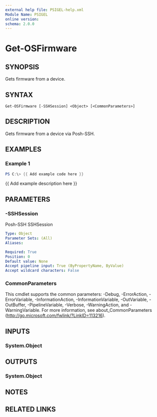 ```yaml
---
external help file: PSIGEL-help.xml
Module Name: PSIGEL
online version:
schema: 2.0.0
---
```


# Get-OSFirmware

## SYNOPSIS
Gets firmware from a device.

## SYNTAX

```
Get-OSFirmware [-SSHSession] <Object> [<CommonParameters>]
```

## DESCRIPTION
Gets firmware from a device via Posh-SSH.

## EXAMPLES

### Example 1
```powershell
PS C:\> {{ Add example code here }}
```

{{ Add example description here }}

## PARAMETERS

### -SSHSession
Posh-SSH SSHSession

```yaml
Type: Object
Parameter Sets: (All)
Aliases:

Required: True
Position: 0
Default value: None
Accept pipeline input: True (ByPropertyName, ByValue)
Accept wildcard characters: False
```

### CommonParameters
This cmdlet supports the common parameters: -Debug, -ErrorAction, -ErrorVariable, -InformationAction, -InformationVariable, -OutVariable, -OutBuffer, -PipelineVariable, -Verbose, -WarningAction, and -WarningVariable.
For more information, see about_CommonParameters (http://go.microsoft.com/fwlink/?LinkID=113216).

## INPUTS

### System.Object

## OUTPUTS

### System.Object
## NOTES

## RELATED LINKS
